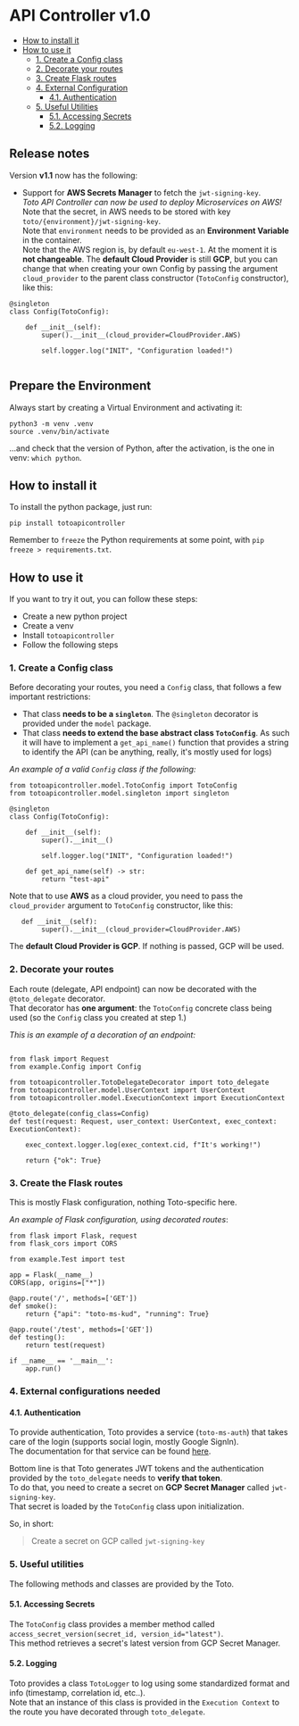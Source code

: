 # API Controller v1.0

 * [How to install it](#how-to-install-it)
 * [How to use it](#how-to-use-it)
    * [1. Create a Config class](#1-create-a-config-class)
    * [2. Decorate your routes](#2-decorate-your-routes)
    * [3. Create Flask routes](#3-create-the-flask-routes)
    * [4. External Configuration](#4-external-configurations-needed)
        * [4.1. Authentication](#41-authentication)
    * [5. Useful Utilities](#5-useful-utilities)
        * [5.1. Accessing Secrets](#51-accessing-secrets)
        * [5.2. Logging](#52-logging)

## Release notes
Version **v1.1** now has the following:

*   Support for **AWS Secrets Manager** to fetch the `jwt-signing-key`. <br>
    *Toto API Controller can now be used to deploy Microservices on AWS!* <br>
    Note that the secret, in AWS needs to be stored with key `toto/{environment}/jwt-signing-key`. <br>
    Note that `environment` needs to be provided as an **Environment Variable** in the container. <br>
    Note that the AWS region is, by default `eu-west-1`. At the moment it is **not changeable**.
    The **default Cloud Provider** is still **GCP**, but you can change that when creating your own Config by passing the argument `cloud_provider` to the parent class constructor (`TotoConfig` constructor), like this: 
```
@singleton
class Config(TotoConfig): 
    
    def __init__(self):
        super().__init__(cloud_provider=CloudProvider.AWS)
        
        self.logger.log("INIT", "Configuration loaded!")
        
```

## Prepare the Environment
Always start by creating a Virtual Environment and activating it: 
```
python3 -m venv .venv
source .venv/bin/activate
```
...and check that the version of Python, after the activation, is the one in venv: `which python`. 

## How to install it
To install the python package, just run: 
```
pip install totoapicontroller
```

Remember to `freeze` the Python requirements at some point, with `pip freeze > requirements.txt`.

## How to use it
If you want to try it out, you can follow these steps: 
 * Create a new python project
 * Create a venv
 * Install `totoapicontroller`
 * Follow the following steps 

### 1. Create a Config class
Before decorating your routes, you need a `Config` class, that follows a few important restrictions:
 * That class **needs to be a `singleton`**. The `@singleton` decorator is provided under the `model` package.
 * That class **needs to extend the base abstract class `TotoConfig`**. As such it will have to implement a `get_api_name()` function that provides a string to identify the API (can be anything, really, it's mostly used for logs)

*An example of a valid `Config` class if the following:*
```
from totoapicontroller.model.TotoConfig import TotoConfig
from totoapicontroller.model.singleton import singleton

@singleton
class Config(TotoConfig): 
    
    def __init__(self):
        super().__init__()
        
        self.logger.log("INIT", "Configuration loaded!")
        
    def get_api_name(self) -> str:
        return "test-api"
```

Note that to use **AWS** as a cloud provider, you need to pass the `cloud_provider` argument to `TotoConfig` constructor, like this: 
```
   def __init__(self):
        super().__init__(cloud_provider=CloudProvider.AWS)
```

The **default Cloud Provider is GCP**. If nothing is passed, GCP will be used.

### 2. Decorate your routes
Each route (delegate, API endpoint) can now be decorated with the `@toto_delegate` decorator. <br>
That decorator has **one argument**: the `TotoConfig` concrete class being used (so the `Config` class you created at step 1.)

*This is an example of a decoration of an endpoint:*
```

from flask import Request
from example.Config import Config

from totoapicontroller.TotoDelegateDecorator import toto_delegate
from totoapicontroller.model.UserContext import UserContext
from totoapicontroller.model.ExecutionContext import ExecutionContext

@toto_delegate(config_class=Config)
def test(request: Request, user_context: UserContext, exec_context: ExecutionContext): 
    
    exec_context.logger.log(exec_context.cid, f"It's working!")
    
    return {"ok": True}
```

### 3. Create the Flask routes
This is mostly Flask configuration, nothing Toto-specific here.

*An example of Flask configuration, using decorated routes*: 
```
from flask import Flask, request
from flask_cors import CORS

from example.Test import test

app = Flask(__name__)
CORS(app, origins=["*"])

@app.route('/', methods=['GET'])
def smoke():
    return {"api": "toto-ms-kud", "running": True}

@app.route('/test', methods=['GET'])
def testing(): 
    return test(request)

if __name__ == '__main__':
    app.run()
```

### 4. External configurations needed
#### 4.1. Authentication
To provide authentication, Toto provides a service (`toto-ms-auth`) that takes care of the login (supports social login, mostly Google SignIn).<br>
The documentation for that service can be found [here](https://github.com/nicolasances/toto-ms-auth/). 

Bottom line is that Toto generates JWT tokens and the authentication provided by the `toto_delegate` needs to **verify that token**. <br>
To do that, you need to create a secret on **GCP Secret Manager** called `jwt-signing-key`. <br>
That secret is loaded by the `TotoConfig` class upon initialization.

So, in short: 
> Create a secret on GCP called `jwt-signing-key`


### 5. Useful utilities
The following methods and classes are provided by the Toto. 
#### 5.1. Accessing Secrets
The `TotoConfig` class provides a member method called `access_secret_version(secret_id, version_id="latest")`. <br>
This method retrieves a secret's latest version from GCP Secret Manager.

#### 5.2. Logging
Toto provides a class `TotoLogger` to log using some standardized format and info (timestamp, correlation id, etc..). <br>
Note that an instance of this class is provided in the `Execution Context` to the route you have decorated through `toto_delegate`. 